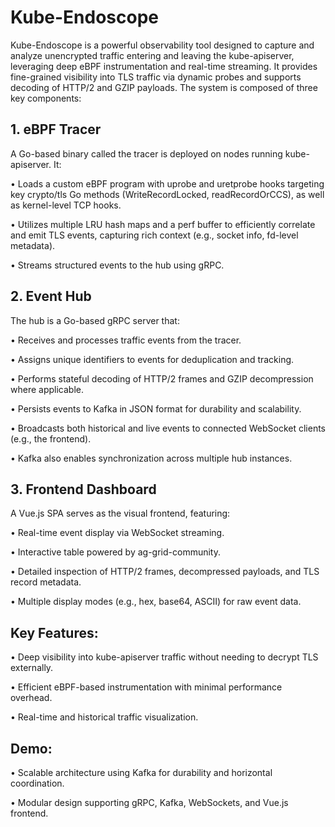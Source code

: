 # Kube-Endoscope

Kube-Endoscope is a powerful observability tool designed to capture and analyze unencrypted traffic entering and leaving the kube-apiserver, leveraging deep eBPF instrumentation and real-time streaming. It provides fine-grained visibility into TLS traffic via dynamic probes and supports decoding of HTTP/2 and GZIP payloads. The system is composed of three key components:

## 1. eBPF Tracer

A Go-based binary called the tracer is deployed on nodes running kube-apiserver. It:

• Loads a custom eBPF program with uprobe and uretprobe hooks targeting key crypto/tls Go methods (WriteRecordLocked, readRecordOrCCS), as well as kernel-level TCP hooks.

• Utilizes multiple LRU hash maps and a perf buffer to efficiently correlate and emit TLS events, capturing rich context (e.g., socket info, fd-level metadata).

• Streams structured events to the hub using gRPC.

## 2. Event Hub

The hub is a Go-based gRPC server that:

• Receives and processes traffic events from the tracer.

• Assigns unique identifiers to events for deduplication and tracking.

• Performs stateful decoding of HTTP/2 frames and GZIP decompression where applicable.

• Persists events to Kafka in JSON format for durability and scalability.

• Broadcasts both historical and live events to connected WebSocket clients (e.g., the frontend).

• Kafka also enables synchronization across multiple hub instances.

## 3. Frontend Dashboard

A Vue.js SPA serves as the visual frontend, featuring:

• Real-time event display via WebSocket streaming.

• Interactive table powered by ag-grid-community.

• Detailed inspection of HTTP/2 frames, decompressed payloads, and TLS record metadata.

• Multiple display modes (e.g., hex, base64, ASCII) for raw event data.

## Key Features:

• Deep visibility into kube-apiserver traffic without needing to decrypt TLS externally.

• Efficient eBPF-based instrumentation with minimal performance overhead.

• Real-time and historical traffic visualization.

## Demo:



• Scalable architecture using Kafka for durability and horizontal coordination.

• Modular design supporting gRPC, Kafka, WebSockets, and Vue.js frontend.
